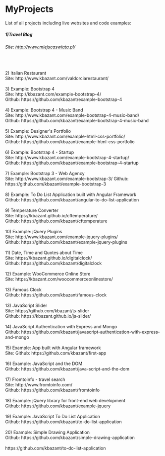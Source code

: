 # MyProjects
List of all projects including live websites and code examples:

##### 1)Travel Blog 
###### Site: http://www.miejscaswiata.pl/
<br />
<br />
2) Italian Restaurant
<br />
Site: http://www.kbazant.com/valdorciarestaurant/
<br />
<br />
3) Example: Bootstrap 4
<br />
Site: http://kbazant.com/example-bootstrap-4/
<br />
Github: https://github.com/kbazant/example-bootstrap-4
<br />
<br />
4) Example: Bootstrap 4 - Music Band
<br />
Site: http://www.kbazant.com/example-bootstrap-4-music-band/ 
<br />
Github: https://github.com/kbazant/example-bootstrap-4-music-band
<br />
<br />
5) Example: Designer's Portfolio
<br />
Site: http://www.kbazant.com/example-html-css-portfolio/ 
<br />
Github: https://github.com/kbazant/example-html-css-portfolio
<br />
<br />
6) Example: Bootstrap 4 - Startup
<br />
Site: http://www.kbazant.com/example-bootstrap-4-startup/ 
<br />
Github: https://github.com/kbazant/example-bootstrap-4-startup
<br />
<br />
7) Example: Bootstrap 3 - Web Agency
<br />
Site: http://www.kbazant.com/example-bootstrap-3/ Github: https://github.com/kbazant/example-bootstrap-3
<br />
<br />
8) Example: To Do List Application built with Angular Framework
<br />
Github: https://github.com/kbazant/angular-to-do-list-application
<br />
<br />
9) Temperature Converter
<br />
Site: https://kbazant.github.io/cftemperature/ 
<br />
Github: https://github.com/kbazant/cftemperature
<br />
<br />
10) Example: jQuery Plugins
<br />
Site: http://www.kbazant.com/example-jquery-plugins/ 
<br />
Github: https://github.com/kbazant/example-jquery-plugins
<br />
<br />
11) Date, Time and Quotes about Time
<br />
Site: https://kbazant.github.io/digitalclock/ 
<br />
Github: https://github.com/kbazant/digitalclock
<br />
<br />
12) Example: WooCommerce Online Store
<br />
Site: https://kbazant.com/woocommerceonlinestore/ 
<br />
<br />
13) Famous Clock
<br />
Github: https://github.com/kbazant/famous-clock
<br />
<br />
13) JavaScript Slider 
<br />
Site: https://github.com/kbazant/js-slider 
<br />
Github: https://kbazant.github.io/js-slider/
<br />
<br />
14) JavaScript Authentication with Express and Mongo
<br />
Github: https://github.com/kbazant/javascript-authentication-with-express-and-mongo 
<br />
<br />
15) Example: App built with Angular framework
<br />
Site: Github: https://github.com/kbazant/first-app 
<br />
<br />
16) Example: JavaScript and the DOM
<br />
Github: https://github.com/kbazant/java-script-and-the-dom
<br />
<br />
17) Fromtoinfo - travel search
<br />
Site: http://www.fromtoinfo.com/ 
<br />
Github: https://github.com/kbazant/fromtoinfo 
<br />
<br />
18) Example: jQuery library for front-end web development
<br />
Github: https://github.com/kbazant/example-jquery 
<br />
<br />
19) Example: JavaScript To Do List Application
<br />
Github: https://github.com/kbazant/to-do-list-application 
<br />
<br />
20) Example: Simple Drawing Application
<br />
Github: https://github.com/kbazant/simple-drawing-application
<br />
<br />
https://github.com/kbazant/to-do-list-application
<br />
<br />
